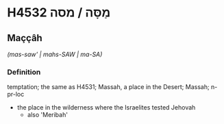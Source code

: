 # H4532 מַסָּה / מסה

## Maççâh

_(mas-saw' | mahs-SAW | ma-SA)_

### Definition

temptation; the same as H4531; Massah, a place in the Desert; Massah; n-pr-loc

- the place in the wilderness where the Israelites tested Jehovah
  - also 'Meribah'
